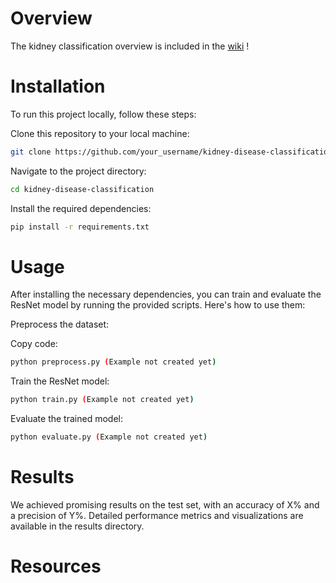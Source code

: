 # Overview
The kidney classification overview is included in the [wiki](https://github.com/aiman3/Kidney-Disease-Classification/wiki) !

# Installation
To run this project locally, follow these steps:

Clone this repository to your local machine:
```bash
git clone https://github.com/your_username/kidney-disease-classification.git
```


Navigate to the project directory:
```bash
cd kidney-disease-classification
```
Install the required dependencies:
```bash
pip install -r requirements.txt
```

# Usage
After installing the necessary dependencies, you can train and evaluate the ResNet model by running the provided scripts. Here's how to use them:

Preprocess the dataset:

Copy code:
```bash
python preprocess.py (Example not created yet)
```

Train the ResNet model:
```bash
python train.py (Example not created yet)
```

Evaluate the trained model:
```bash
python evaluate.py (Example not created yet)
```

# Results
We achieved promising results on the test set, with an accuracy of X% and a precision of Y%. Detailed performance metrics and visualizations are available in the results directory.

# Resources
